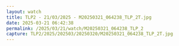```yaml
---
layout: watch
title: TLP2 - 21/03/2025 - M20250321_064238_TLP_2T.jpg
date: 2025-03-21 06:42:38
permalink: /2025/03/21/watch/M20250321_064238_TLP_2
capture: TLP2/2025/202503/20250320/M20250321_064238_TLP_2T.jpg
---
```

